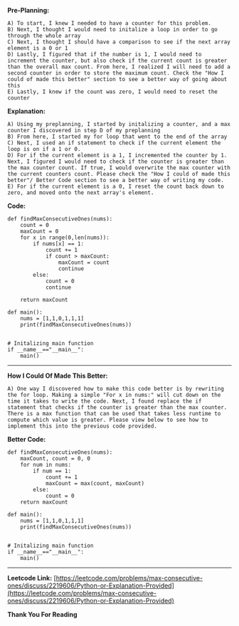 **Pre-Planning:**
	
	A) To start, I knew I needed to have a counter for this problem. 
	B) Next, I thought I would need to initalize a loop in order to go through the whole array
	C) Next, I thought I should have a comparison to see if the next array element is a 0 or 1
	D) Lastly, I figured that if the number is 1, I would need to increment the counter, but also check if the current count is greater than the overall max count. From here, I realized I will need to add a second counter in order to store the maximum count. Check the "How I could of made this better" section to see a better way of going about this
	E) Lastly, I knew if the count was zero, I would need to reset the counter
	
**Explanation:**
	
	A) Using my preplanning, I started by initalizing a counter, and a max counter I discovered in step D of my preplanning
	B) From here, I started my for loop that went to the end of the array
	C) Next, I used an if statement to check if the current element the loop is on if a 1 or 0. 
	D) For if the current element is a 1, I incremented the counter by 1. Next, I figured I would need to check if the counter is greater than the max counter count. If true, I would overwrite the max counter with the current counters count. Please check the "How I could of made this better"/ Better Code section to see a better way of writing my code.
	E) For if the current element is a 0, I reset the count back down to zero, and moved onto the next array's element.

**Code:**

	def findMaxConsecutiveOnes(nums):
        count = 0
        maxCount = 0
        for x in range(0,len(nums)):
            if nums[x] == 1:
                count += 1
                if count > maxCount:
                    maxCount = count
                    continue
            else:          
                count = 0
                continue

        return maxCount
    
    def main():
        nums = [1,1,0,1,1,1]
        print(findMaxConsecutiveOnes(nums))
    
    
    # Initalizing main function
    if __name__=="__main__":
        main()
		
----

**How I Could Of Made This Better:**
	
	A) One way I discovered how to make this code better is by rewriting the for loop. Making a simple "For x in nums:" will cut down on the time it takes to write the code. Next, I found replace the if statement that checks if the counter is greater than the max counter. There is a max function that can be used that takes less runtime to compute which value is greater. Please view below to see how to implement this into the previous code provided.

**Better Code:**
	
	def findMaxConsecutiveOnes(nums):
        maxCount, count = 0, 0
        for num in nums:
            if num == 1:
                count += 1
                maxCount = max(count, maxCount)
            else:
                count = 0
        return maxCount
    
    def main():
        nums = [1,1,0,1,1,1]
        print(findMaxConsecutiveOnes(nums))
  
  
    # Initalizing main function
    if __name__=="__main__":
        main()
		
----
**Leetcode Link:**
[https://leetcode.com/problems/max-consecutive-ones/discuss/2219606/Python-or-Explanation-Provided](https://leetcode.com/problems/max-consecutive-ones/discuss/2219606/Python-or-Explanation-Provided)

**Thank You For Reading**
	
